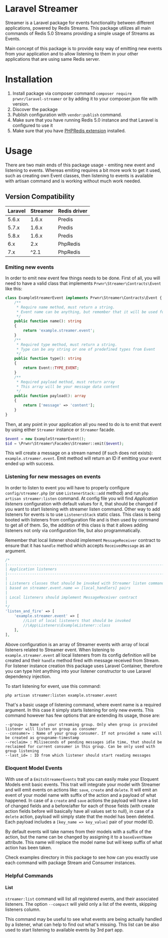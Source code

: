 # Laravel Streamer

Streamer is a Laravel package for events functionality between different applications, powered by Redis Streams.
This package utilizes all main commands of Redis 5.0 Streams providing a simple usage of Streams as Events.

Main concept of this package is to provide easy way of emitting new events from your application and to allow listening to them in your other applications that are using same Redis server.

# Installation
1. Install package via composer command `composer require prwnr/laravel-streamer` or by adding it to your composer.json file with version.
2. Discover the package
3. Publish configuration with `vendor:publish` command.
4. Make sure that you have running Redis 5.0 instance and that Laravel is configured to use it 
5. Make sure that you have [PHPRedis extension](https://github.com/phpredis/phpredis) installed.
# Usage
There are two main ends of this package usage - emiting new event and listening to events. Whereas emiting requires a bit more work to get it used, such as creating own Event classes, then listening to events is available with artisan command and is working without much work needed.

## Version Compatibility

 Laravel  | Streamer    | Redis driver|
:---------|:------------|:------------|
 5.6.x    | 1.6.x       | Predis      |
 5.7.x    | 1.6.x       | Predis      |
 5.8.x    | 1.6.x       | Predis      |
 6.x      | 2.x         | PhpRedis    |
 7.x      | ^2.1        | PhpRedis    |

### Emiting new events

In order to emit new event few things needs to be done. 
First of all, you will need to have a valid class that implements `Prwnr\Streamer\Contracts\Event` like this:
```php
class ExampleStreamerEvent implements Prwnr\Streamer\Contracts\Event {
    /**
     * Require name method, must return a string.
     * Event name can be anything, but remember that it will be used for listening
     */
    public function name(): string 
    {
        return 'example.streamer.event';
    }
    /**
     * Required type method, must return a string.
     * Type can be any string or one of predefined types from Event
     */
    public function type(): string
    {
        return Event::TYPE_EVENT;
    }
    /**
     * Required payload method, must return array
     * This array will be your message data content
     */
    public function payload(): array
    {
        return ['message' => 'content'];
    }
}
```
Then, at any point in your application all you need to do is to emit that event by using either `Streamer` instance or `Streamer` facade.
```php
$event = new ExampleStreamerEvent();
$id = \Prwnr\Streamer\Facades\Streamer::emit($event);
```
This will create a message on a stream named (if such does not exists): `example.streamer.event`. Emit method will return an ID if emitting your event ended up with success. 

### Listening for new messages on events

In order to listen to event you will have to properly configure `config/streamer.php` (or use `ListenerStack::add` method) and run `php artisan streamer:listen` command. 
At config file you will find *Application listeners* configuration with default values for it, that should be changed if you want to start listening with streamer listen command.
Other way to add listeners for events is to use `ListenersStack` static class. This class is being booted with listeners from configuration file and is then used by 
command to get all of them. So, the addition of this class is that it allows adding listeners not only via configuration file, but also programmatically. 

Remember that local listener should implement `MessageReceiver` contract to ensure that it has `handle` method
which accepts `ReceivedMessage` as an argument.
```php
/*
|--------------------------------------------------------------------------
| Application listeners
|--------------------------------------------------------------------------
|
| Listeners classes that should be invoked with Streamer listen command
| based on streamer.event.name => [local_handlers] pairs
|
| Local listeners should implement MessageReceiver contract
|
*/
'listen_and_fire' => [
    'example.streamer.event' => [
        //List of local listeners that should be invoked
        //\App\Listeners\ExampleListener::class
    ],
],
```
Above configuration is an array of Streamer events with array of local listeners related to Streamer event. When listening to `example.streamer.event` all local listeners from its config definition 
will be created and their `handle` method fired with message received from Stream. 
For listener instance creation this package uses Laravel Container, therefore you can type hint anything into your 
listener constructor to use Laravel dependency injection. 

To start listening for event, use this command:
```bash
php artisan streamer:listen example.streamer.event 
```
That's a basic usage of listening command, where event name is a required argument. In this case it simply starts listening for only new events.
This command however has few options that are extending its usage, those are:
```text
--group= : Name of your streaming group. Only when group is provided listener will listen on group as consumer
--consumer= : Name of your group consumer. If not provided a name will be created as groupname-timestamp
--reclaim= : Miliseconds of pending messages idle time, that should be reclaimed for current consumer in this group. Can be only used with group listening
--last_id= : ID from which listener should start reading messages
```

### Eloquent Model Events

With use of a `EmitsStreamerEvents` trait you can easily make your Eloquent Models emit basic events.
This trait will integrate your model with Streamer and will emit events on actions like: `save`, `create` and `delete`.
It will emit an event of your model name with suffix of the action and a payload of what happened. In case of a `create`
and `save` actions the payload will have a list of changed fields and a before/after for each of those fields (with create action
fields before will basically have all values set to null), in case of a `delete` action, payload will simply state that the model has been deleted.
Each payload includes a `[key_name => key_value]` pair of your model ID. 

By default events will take names from their models with a suffix of the action, but the name can be changed by 
assigning it to a `baseEventName` attribute. This name will replace the model name but will keep suffix of what action has been taken.

Check examples directory in this package to see how can you exactly use each command with package Stream and Consumer instances.

### Helpful Commands

#### List

`streamer:list` command will list all registered events, and their associated listeners. 
The option `--compact` will yield only a list of the events, skipping listeners column. 

This command may be useful to see what events are being actually handled by a listener, what can help to find out
what's missing. This list can be also used to start listening to available events by 3rd part app.